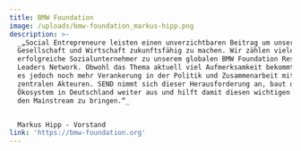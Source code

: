 ```yaml
---
title: BMW Foundation
image: /uploads/bmw-foundation_markus-hipp.png
description: >-
  _„Social Entrepreneure leisten einen unverzichtbaren Beitrag um unsere
  Gesellschaft und Wirtschaft zukunftsfähig zu machen. Wir zählen viele
  erfolgreiche Sozialunternehmer zu unserem globalen BMW Foundation Responsible
  Leaders Network. Obwohl das Thema aktuell viel Aufmerksamkeit bekommt, braucht
  es jedoch noch mehr Verankerung in der Politik und Zusammenarbeit mit anderen
  zentralen Akteuren. SEND nimmt sich dieser Herausforderung an, baut das
  Ökosystem in Deutschland weiter aus und hilft damit diesen wichtigen Ansatz in
  den Mainstream zu bringen.“_


  Markus Hipp - Vorstand
link: 'https://bmw-foundation.org'
---
```


